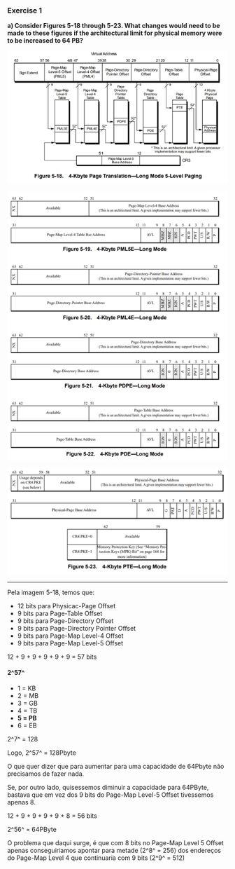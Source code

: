 ### Exercise 1

**a) Consider Figures 5-18 through 5-23. What changes would need to be made to these figures if the architectural limit for physical memory were to be increased to 64 PB?**

![4Kbyte Page Translation - Long Mode 5-Level Paging](./img/5_18.jpeg)

![4Kbyte PML5E, PML4E, PDPE and PDE - Long Mode](./img/PML5E_PML4E_PDPE_PDE.jpeg)

![4Kbyte PTE - Long Mode](./img/5_23.jpeg)

----

Pela imagem 5-18, temos que:

- 12 bits para Physicac-Page Offset
- 9 bits para Page-Table Offset
- 9 bits para Page-Directory Offset
- 9 bits para Page-Directory Pointer Offset
- 9 bits para Page-Map Level-4 Offset
- 9 bits para Page-Map Level-5 Offset

12 + 9 + 9 + 9 + 9 + 9 = 57 bits

#### 2^57^

- 1 = KB
- 2 = MB
- 3 = GB
- 4 = TB
- **5 = PB**
- 6 = EB

2^7^ = 128

Logo, 2^57^ = 128Pbyte

O que quer dizer que para aumentar para uma capacidade de
64Pbyte não precisamos de fazer nada.

Se, por outro lado, quisessemos diminuir a capacidade para 64PByte,
bastava que em vez dos 9 bits do Page-Map Level-5 Offset
tivessemos apenas 8.

12 + 9 + 9 + 9 + 9 + 8 = 56 bits

2^56^ = 64PByte

O problema que daqui surge, é que com 8 bits no Page-Map Level 5 Offset apenas
conseguiriamos apontar para metade (2^8^ = 256) dos endereços do Page-Map
Level 4 que continuaria com 9 bits (2^9^ = 512)
